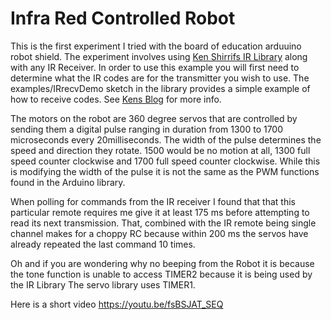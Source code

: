 # Infra Red Controlled Robot
This is the first experiment I tried with the board of education arduuino robot shield.  The experiment involves using [Ken Shirrifs IR Library](https://github.com/z3t0/Arduino-IRremote) along with any IR Receiver.  In order to use this example you will first need to determine what the IR codes are for the transmitter you wish to use.  The examples/IRrecvDemo sketch in the library provides a simple example of how to receive codes.  See [Kens Blog](http://www.righto.com/2009/08/multi-protocol-infrared-remote-library.html) for more info.

The motors on the robot are 360 degree servos that are controlled by sending them a digital pulse ranging in duration from 1300 to 1700 microseconds every 20milliseconds.  The width of the pulse determines the speed and direction they rotate.  1500 would be no motion at all, 1300 full speed counter clockwise and 1700 full speed counter clockwise.  While this is modifying the width of the pulse it is not the same as the PWM functions found in the Arduino library.

When polling for commands from the IR receiver I found that that this particular remote requires me give it at least 175 ms before attempting to read its next transmission.   That, combined with the IR remote being single channel makes for a choppy RC because within 200 ms the servos have already repeated the last command 10 times.

Oh and if you are wondering why no beeping from the Robot it is because the tone function is unable to access TIMER2 because it is being used by the IR Library   The servo library uses TIMER1.

Here is a short video
https://youtu.be/fsBSJAT_SEQ
